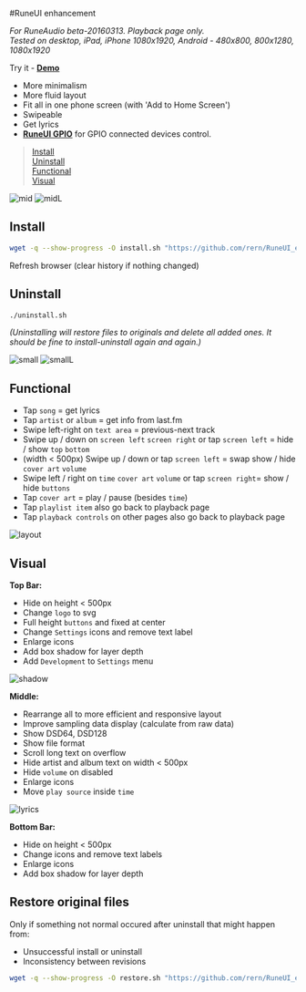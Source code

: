 #RuneUI enhancement

_For RuneAudio beta-20160313. Playback page only._  
_Tested on desktop, iPad, iPhone 1080x1920, Android - 480x800, 800x1280, 1080x1920_  

Try it - [**Demo**](https://rern.github.io/RuneUI_GPIO/)  

- More minimalism
- More fluid layout
- Fit all in one phone screen (with 'Add to Home Screen')
- Swipeable
- Get lyrics
- [**RuneUI GPIO**](https://github.com/rern/RuneUI_GPIO) for GPIO connected devices control.  

>[Install](#install)  
>[Uninstall](#uninstall)  
>[Functional](#functional)  
>[Visual](#visual)  

![mid](https://github.com/rern/Assets/blob/master/RuneUI_enhancement/mid.gif)
![midL](https://github.com/rern/Assets/blob/master/RuneUI_enhancement/midL.gif)

Install
---
```sh
wget -q --show-progress -O install.sh "https://github.com/rern/RuneUI_enhancement/blob/master/install.sh?raw=1"; chmod +x install.sh; ./install.sh
```
Refresh browser (clear history if nothing changed)

Uninstall
---
```sh
./uninstall.sh
```    
_(Uninstalling will restore files to originals and delete all added ones. It should be fine to install-uninstall again and again.)_

![small](https://github.com/rern/Assets/blob/master/RuneUI_enhancement/small.gif)
![smallL](https://github.com/rern/Assets/blob/master/RuneUI_enhancement/smallL.gif)

Functional
---

- Tap `song` = get lyrics
- Tap `artist` or `album` = get info from last.fm
- Swipe left-right on `text area` = previous-next track
- Swipe up / down on `screen left` `screen right` or tap `screen left` = hide / show `top` `bottom`
- (width < 500px) Swipe up / down or tap `screen left` = swap show / hide `cover art` `volume`
- Swipe left / right on `time` `cover art` `volume` or  tap `screen right`= show / hide `buttons`
- Tap `cover art` = play / pause (besides `time`)
- Tap `playlist item` also go back to playback page
- Tap `playback controls` on other pages also go back to playback page

![layout](https://github.com/rern/Assets/blob/master/RuneUI_enhancement/RuneUImod1.gif)

Visual
---

**Top Bar:**
- Hide on height < 500px
- Change `logo` to svg
- Full height `buttons` and fixed at center
- Change `Settings` icons and remove text label
- Enlarge icons
- Add box shadow for layer depth
- Add `Development` to `Settings` menu

![shadow](https://github.com/rern/Assets/blob/master/RuneUI_enhancement/shadow.jpg)

**Middle:**
- Rearrange all to more efficient and responsive layout
- Improve sampling data display (calculate from raw data)
- Show DSD64, DSD128
- Show file format
- Scroll long text on overflow
- Hide artist and album text on width < 500px
- Hide `volume` on disabled
- Enlarge icons
- Move `play source` inside `time`

![lyrics](https://github.com/rern/Assets/blob/master/RuneUI_enhancement/lyrics.jpg)

**Bottom Bar:**
- Hide on height < 500px
- Change icons and remove text labels
- Enlarge icons
- Add box shadow for layer depth

Restore original files
---
Only if something not normal occured after uninstall that might happen from:  
- Unsuccessful install or uninstall
- Inconsistency between revisions
```sh
wget -q --show-progress -O restore.sh "https://github.com/rern/RuneUI_enhancement/blob/master/restore.sh?raw=1"; chmod +x restore.sh; ./restore.sh
```
